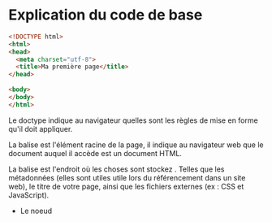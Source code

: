 # Explication du code de base 

  ````html
<!DOCTYPE html>
<html>
  <head>
    <meta charset="utf-8">
    <title>Ma première page</title>
  </head>
    
  <body>
  </body>
</html>
  ````
  
Le doctype indique au navigateur quelles sont les règles de mise en forme qu'il doit appliquer.  
  
La balise <html> est l'élément racine de la page, il indique au navigateur web que le document auquel il accède est un document HTML.
  
La balise <head> est l'endroit où les choses sont stockez . Telles que les métadonnées (elles sont utiles utile lors du référencement dans un site web), le titre de votre page, ainsi que les fichiers externes (ex : CSS et JavaScript).  
- Le noeud <title> indique le nom de la page qui sera visible au niveau du navigateur.  
  
Les balises <body> contiennent toutes les informations qui seront rendues dans le navigateur (l'information de la page). 

---
# [EXERCICE](./EXERCICES1.md)
